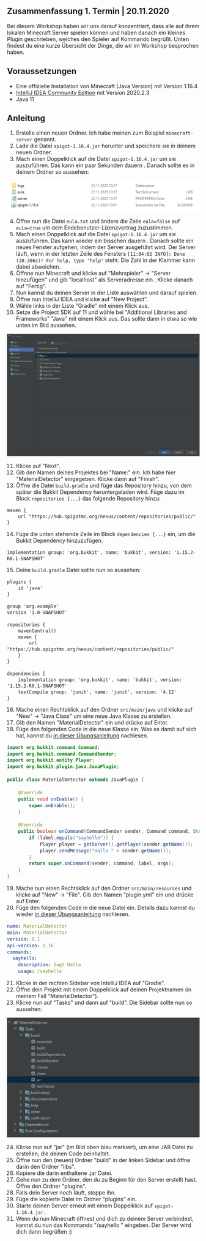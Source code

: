 ## Zusammenfassung 1. Termin | 20.11.2020

Bei diesem Workshop haben wir uns darauf konzentriert, dass alle auf ihrem lokalen Minecraft Server spielen können
 und haben danach ein kleines Plugin geschrieben, welches den Spieler auf Kommando begrüßt. Unten findest du eine
  kurze Übersicht der Dinge, die wir im Workshop besprochen haben.
 
## Voraussetzungen
- Eine offizielle Installation von Minecraft (Java Version) mit Version 1.16.4
- [IntelliJ IDEA Community Edition](https://www.jetbrains.com/idea/download/) mit Version 2020.2.3
- Java 11

## Anleitung

1. Erstelle einen neuen Ordner. Ich habe meinen zum Beispiel `minecraft-server` genannt.
2. Lade die Datei `spigot-1.16.4.jar` herunter und speichere sie in deinem neuen Ordner.
3. Mach einen Doppelklick auf die Datei `spigot-1.16.4.jar` um sie auszuführen. Das kann ein paar Sekunden dauern
. Danach sollte es in deinem Ordner so aussehen: 

![spigot-1.16.4.jar nach dem ersten Ausführen](readme/images/spigot-eula.png)

4. Öffne nun die Datei `eula.txt` und ändere die Zeile `eula=false` auf `eula=true` um dem Endebenutzer-Lizenzvertrag
 zuzustimmen.
5. Mach einen Doppelklick auf die Datei `spigot-1.16.4.jar` um sie auszuführen. Das kann wieder ein bisschen dauern
. Danach sollte ein neues Fenster aufgehen, indem der Server ausgeführt wird. Der Server läuft, wenn in der letzten
 Zeile des Fensters `[11:04:02 INFO]: Done (20.386s)! For help, type "help"` steht. Die Zahl in der Klammer kann
  dabei abweichen.
6. Öffnne nun Minecraft und klicke auf "Mehrspieler" -> "Server hinzufügen" und gib "localhost" als Serveradresse ein
. Klicke danach auf "Fertig".
7. Nun kannst du deinen Server in der Liste auswählen und darauf spielen.
8. Öffne nun IntelliJ IDEA und klicke auf "New Project".
9. Wähle links in der Liste "Gradle" mit einem Klick aus. 
10. Setze die Project SDK auf 11 und wähle bei "Additional Libraries and Frameworks" "Java" mit einem Klick aus. Das
 sollte dann in etwa so wie unten im Bild aussehen.
 
![IntelliJ IDEA Projekt erstellen](readme/images/intellij-new-project.png)

11. Klicke auf "Next".
12. Gib den Namen deines Projektes bei "Name:" ein. Ich habe hier "MaterialDetector" eingegeben. Klicke dann auf "Finish".
13. Öffne die Datei `build.gradle` und füge das Repository hinzu, von dem später die Bukkit Dependency
 heruntergeladen wird. Füge dazu im Block `repositories {...}` das folgende Repository hinzu:
```
maven {
    url "https://hub.spigotmc.org/nexus/content/repositories/public/"
}
```
14. Füge die unten stehende Zeile im Block `dependencies {...}` ein, um die Bukkit Dependency hinzuzufügen.
```
implementation group: 'org.bukkit', name: 'bukkit', version: '1.15.2-R0.1-SNAPSHOT'
```
15. Deine `build.gradle` Datei sollte nun so aussehen:
```
plugins {
    id 'java'
}

group 'org.example'
version '1.0-SNAPSHOT'

repositories {
    mavenCentral()
    maven {
        url "https://hub.spigotmc.org/nexus/content/repositories/public/"
    }
}

dependencies {
    implementation group: 'org.bukkit', name: 'bukkit', version: '1.15.2-R0.1-SNAPSHOT'
    testCompile group: 'junit', name: 'junit', version: '4.12'
}
```
16. Mache einen Rechtsklick auf den Ordner `src/main/java` und klicke auf "New" -> "Java Class" um eine neue Java
 Klasse zu erstellen.
17. Gib den Namen "MaterialDetector" ein und drücke auf Enter.
18. Füge den folgenden Code in die neue Klasse ein. Was es damit auf sich hat, kannst du [in dieser Übungsanleitung](https://linz.coderdojo.net/uebungsanleitungen/programmieren/minecraft/plugins/erstes-plugin/#die-klasse-programmieren) nachlesen.
```java
import org.bukkit.command.Command;
import org.bukkit.command.CommandSender;
import org.bukkit.entity.Player;
import org.bukkit.plugin.java.JavaPlugin;

public class MaterialDetector extends JavaPlugin {

    @Override
    public void onEnable() {
        super.onEnable();
    }

    @Override
    public boolean onCommand(CommandSender sender, Command command, String label, String[] args) {
        if (label.equals("sayhello")) {
            Player player = getServer().getPlayer(sender.getName());
            player.sendMessage("Hallo " + sender.getName());
        }
        return super.onCommand(sender, command, label, args);
    }
}
```
19. Mache nun einen Rechtsklick auf den Ordner `src/main/resources` und klicke auf "New" -> "File". Gib den Namen
 "plugin.yml" ein und drücke auf Enter.
20. Füge den folgenden Code in die neue Datei ein. Details dazu kannst du wieder [in dieser Übungsanleitung](https://linz.coderdojo.net/uebungsanleitungen/programmieren/minecraft/plugins/erstes-plugin/#das-plugin-yml-anlegen-das-projekt-bauen-und-testen) nachlesen.
```yml
name: MaterialDetector
main: MaterialDetector
version: 0.1
api-version: 1.16
commands:
  sayhello:
    description: Sagt Hallo
    usage: /sayhello
```
21. Klicke in der rechten Sidebar von IntelliJ IDEA auf "Gradle".
22. Öffne dein Projekt mit einem Doppelklick auf deinen Projektnamen (in meinem Fall "MaterialDetector"). 
23. Klicke nun auf "Tasks" und dann auf "build". Die Sidebar sollte nun so aussehen:

![IntelliJ IDEA Gradle Sidebar](readme/images/intellij-gradle.png)

24. Klicke nun auf "jar" (im Bild oben blau markiert), um eine JAR Datei zu erstellen, die deinen Code beinhaltet.
25. Öffne nun den (neuen) Ordner "build" in der linken Sidebar und öffne darin den Ordner "libs".
26. Kopiere die darin enthaltene .jar Datei.
27. Gehe nun zu dem Ordner, den du zu Beginn für den Server erstellt hast. Öffne den Ordner "plugins".
28. Falls dein Server noch läuft, stoppe ihn. 
29. Füge die kopierte Datei im Ordner "plugins" ein.
30. Starte deinen Server erneut mit einem Doppelklick auf `spigot-1.16.4.jar`. 
31. Wenn du nun Minecraft öffnest und dich zu deinem Server verbindest, kannst du nun das Kommando "/sayhello
" eingeben. Der Server wird dich dann begrüßen :)
